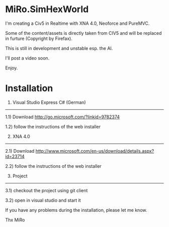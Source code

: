 MiRo.SimHexWorld
================
I'm creating a Civ5 in Realtime with XNA 4.0, Neoforce and PureMVC.

Some of the content/assets is directly taken from CIV5 and will be replaced in furture (Copyright by Firefax).

This is still in development and unstable esp. the AI.

I'll post a video soon.

Enjoy.

Installation
============

1) Visual Studio Express C# (German)
------------------------------------

1.1) Download http://go.microsoft.com/?linkid=9782374

1.2) follow the instructions of the web installer

2) XNA 4.0
----------

2.1) Download http://www.microsoft.com/en-us/download/details.aspx?id=23714

2.2) follow the instructions of the web installer

3) Project
----------

3.1) checkout the project using git client

3.2) open in visual studio and start it

If you have any problems during the installation, please let me know.

Thx
MiRo